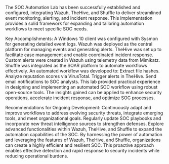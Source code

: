 The SOC Automation Lab has been successfully established and configured, integrating Wazuh, TheHive, and Shuffle to deliver streamlined event monitoring, alerting, and incident response. This implementation provides a solid framework for expanding and tailoring automation workflows to meet specific SOC needs.

Key Accomplishments:
A Windows 10 client was configured with Sysmon for generating detailed event logs.
Wazuh was deployed as the central platform for managing events and generating alerts.
TheHive was set up to facilitate case management and enable coordinated incident response.
Custom alerts were created in Wazuh using telemetry data from Mimikatz.
Shuffle was integrated as the SOAR platform to automate workflows effectively.
An automated workflow was developed to:
Extract file hashes.
Analyze reputation scores via VirusTotal.
Trigger alerts in TheHive.
Send email notifications to SOC analysts.
This lab provided practical experience in designing and implementing an automated SOC workflow using robust open-source tools. The insights gained can be applied to enhance security operations, accelerate incident response, and optimize SOC processes.

Recommendations for Ongoing Development:
Continuously adapt and improve workflows to address evolving security threats, integrate emerging tools, and meet organizational goals.
Regularly update SOC playbooks and incorporate new threat intelligence sources to strengthen defenses.
Explore advanced functionalities within Wazuh, TheHive, and Shuffle to expand the automation capabilities of the SOC.
By harnessing the power of automation and leveraging the features of Wazuh, TheHive, and Shuffle, organizations can create a highly efficient and resilient SOC. This proactive approach enables effective detection and rapid response to security incidents while reducing operational burdens.
